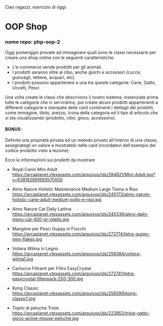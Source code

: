 Ciao ragazzi,
esercizio di oggi:

# OOP Shop

### nome repo: php-oop-2

Oggi pomeriggio provate ad immaginare quali sono le classi necessarie per creare uno shop online con le seguenti caratteristiche:

- L'e-commerce vende prodotti per gli animali.
- I prodotti saranno oltre al cibo, anche giochi e accessori (cucce, guinzagli, lettiere, acquari, etc).
- I prodotti possono appartenere a una tra queste categorie:
  Cane, Gatto, Uccelli, Pesci

Una volta create le classi che descrivono il nostro sistema, instanziate prima tutte le categorie che ci serviranno, poi create alcuni prodotti appartenenti a differenti categorie e stampate delle card contenenti i dettagli dei prodotti, come immagine, titolo, prezzo, icona della categoria ed il tipo di articolo che si sta visualizzando (prodotto, cibo, gioco, accessorio).

#### BONUS:

Definite una proprietà privata ed un metodo privato all'interno di una classe, assegnategli un valore e mostratelo nelle card (ricordatevi dell'esempio del codice prodotto visto a lezione).

Ecco le informazioni sui prodotti da mostrare

- Royal Canin Mini Adult
  https://arcaplanet.vtexassets.com/arquivos/ids/284621/Mini-Adult.jpg?v=638182891693570000

- Almo Nature Holistic Maintenance Medium Large Tonno e Riso
  https://arcaplanet.vtexassets.com/arquivos/ids/245173/almo-nature-holistic-cane-adult-medium-pollo-e-riso.jpg

- Almo Nature Cat Daily Lattina
  https://arcaplanet.vtexassets.com/arquivos/ids/245336/almo-daily-menu-cat-400-gr-vitello.jpg

- Mangime per Pesci Guppy in Fiocchi
  https://arcaplanet.vtexassets.com/arquivos/ids/272714/tetra-guppy-mini-flakes.jpg

- Voliera Wilma in Legno
  https://arcaplanet.vtexassets.com/arquivos/ids/258384/voliera-wilma1.jpg

- Cartucce Filtranti per Filtro EasyCrystal
  https://arcaplanet.vtexassets.com/arquivos/ids/272741/tetra-easycrystal-filterpack-250-300.jpg

- Kong Classic
  https://arcaplanet.vtexassets.com/arquivos/ids/256599/kong-classic1.jpg

- Topini di peluche Trixie
  https://arcaplanet.vtexassets.com/arquivos/ids/223852/trixie-gatto-gioco-active-mouse-peluche.jpg
